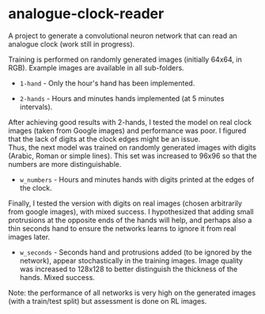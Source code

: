 # analogue-clock-reader

A project to generate a convolutional neuron network that can read an analogue clock (work still in progress).  


Training is performed on randomly generated images (initially 64x64, in RGB). Example images are available in all sub-folders. 

* `1-hand` - Only the hour's hand has been implemented.  

* `2-hands` - Hours and minutes hands implemented (at 5 minutes intervals).  

After achieving good results with 2-hands, I tested the model on real clock images (taken from Google images) and performance was poor. I figured that the lack of digits at the clock edges might be an issue.  
Thus, the next model was trained on randomly generated images with digits (Arabic, Roman or simple lines). This set was increased to 96x96 so that the numbers are more distinguishable.

* `w_numbers` - Hours and minutes hands with digits printed at the edges of the clock.

Finally, I tested the version with digits on real images (chosen arbitrarily from google images), with mixed success. I hypothesized that adding small protrusions at the opposite ends of the hands will help, and perhaps also a thin seconds hand to ensure the networks learns to ignore it from real images later.

* `w_seconds` - Seconds hand and protrusions added (to be ignored by the network), appear stochastically in the training images. Image quality was increased to 128x128 to better distinguish the thickness of the hands. Mixed success.

Note: the performance of all networks is very high on the generated images (with a train/test split) but assessment is done on RL images.
